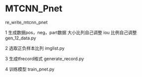 # MTCNN_Pnet
re_write_mtcnn_pnet 


1 生成数据pos，neg，part数据 大小比列自己调整 iou 比例自己调整 gen_12_data.py

2 选取正负样本比列 imglist.py

3 生成tfrecord格式 generate_record.py

4 训练模型 train_pnet.py
